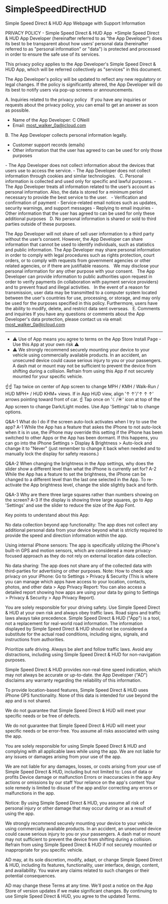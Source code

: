 # SimpleSpeedDirectHUD 
Simple Speed Direct &amp; HUD App
Webpage with Support Information

PRIVACY POLICY - Simple Speed Direct & HUD App
 *Simple Speed Direct & HUD App Developer (hereinafter referred to as “the App Developer") does its best to be transparent about how users’ personal data (hereinafter referred to as "personal information" or "data") is protected and processed in order to ensure the safe use of its services.

This privacy policy applies to the App Developer's Simple Speed Direct & HUD App, which will be referred collectively as "services" in this document.

The App Developer's policy will be updated to reflect any new regulatory or legal changes. If the policy is significantly altered, the App Developer will do its best to notify users via pop-up screens or announcements.
 

A. Inquiries related to the privacy policy
 
If you have any inquiries or requests about the privacy policy, you can email to get an answer as soon as possible.
 
- Name of the App Developer: C ONeill
- Email: most_walker_0a@icloud.com
 

B. The App Developer collects personal information legally.  
<Collected directly from the user>
- Customer support records (emails)
- Other information that the user has agreed to can be used for only those purposes

 
<Data collected automatically>
- The App Developer does not collect information about the devices that users use to access the service.
- The App Developer does not collect information through cookies and similar technologies.
 
C. Personal information is collected and used only for specific and lawful purposes.
- The App Developer treats all information related to the user’s account as personal information. Also, the data is stored for a minimum period necessary to provide the best service to the user.
 
<Service Operations>
- Verification and confirmation of payment
- Service-related email notices such as updates, security warnings, and support messages
- Replying to email inquiries
- Other information that the user has agreed to can be used for only these additional purposes
 
D. No personal information is shared or sold to third parties outside of these purposes.

The App Developer will not share of sell user information to a third party without the user’s consent. However, the App Developer can share information that cannot be used to identify individuals, such as statistics and public information. The App Developer may share personal information in order to comply with legal procedures such as rights protection, court orders, or to comply with requests from government agencies or other related agencies, or if there are justifiable reasons.
 
<With your consent>
We may disclose your personal information for any other purpose with your consent.
 
<Other companies and public institutions>
The App Developer can provide information to public authorities upon request in order to verify payments (in collaboration with payment service providers) and to prevent fraud and illegal activities.
 
<User rights for international transmission>
In the event of a reason for transmission, user data may be transmitted to a computer system located between the user's countries for use, processing, or storage, and may only be used for the purposes specified in this policy. Furthermore, users have the ability to modify, delete, and restrict data sent overseas.
 
E. Comments and inquiries
If you have any questions or comments about the App Developer's data protection,
please contact us via email: 
most_walker_0a@icloud.com

-------------

* ⚠ Use of App means you agree to terms on the App Store Install Page - Use this App at your own risk ⚠
* ⚠ We strongly recommend securely mounting your device to your vehicle using commercially available products. In an accident, an unsecured device could cause serious injury to you or your passengers. A dash mat or mount may not be sufficient to prevent the device from shifting during a collision. Refrain from using this App if not securely mounted for your specific vehicle.

☝☝ Tap twice on center of App screen to change MPH / KMH / Walk-Run / HUD MPH+ / HUD KHM+ views. If in App HUD view, align  '↑ ↑'/'↑ ↑ ↑'  arrows pointing toward front of car.  ☝ Tap once on '☾/☀︎'  icon at top of the App screen to change Dark/Light modes. Use App 'Settings' tab to change options.

Q&A-1
What do I do if the screen auto-lock activates when I try to use the app?
A-1
While the App has a feature that askes the iPhone to not auto-lock when it is in use, the iPhone may override this setting if the iPhone has been switched to other Apps or the App has been dormant.  If this happens, you can go into the iPhone Settings > Display & Brightness > Auto-lock and change it to "Never" (just remember to change it back when needed and to manually lock the display for safety reasons.)

Q&A-2
When changing the brightness in the App settings, why does the slider show a different level than what the iPhone is currently set for?
A-2
While the App has a feature to set the brightness, the iPhone can be changed to a different level than the last one selected in the App. To re-activate the App brightness level, change the slide slightly back and forth.

Q&A-3
Why are there three large squares rather than numbers showing on the screen?
A-3
If the display is showing three large squares, go to App 'Settings' and use the slider to reduce the size of the App Font.

Key points to understand about this App:

No data collection beyond app functionality:
The app does not collect any additional personal data from your device beyond what is strictly required to provide the speed and direction information within the app. 

Using internal iPhone sensors:
The app is specifically utilizing the iPhone's built-in GPS and motion sensors, which are considered a more privacy-focused approach as they do not rely on external location data collection. 

No data sharing:
The app does not share any of the collected data with third-parties for advertising or other purposes. Note: How to check app privacy on your iPhone: Go to Settings > Privacy & Security (This is where you can manage which apps have access to your location, contacts, photos, and other data > App Privacy Report: You can also access a detailed report showing how apps are using your data by going to Settings > Privacy & Security > App Privacy Report).

You are solely responsible for your driving safety. Use Simple Speed Direct & HUD at your own risk and always obey traffic laws. Road signs and traffic laws always take precedence. Simple Speed Direct & HUD ("App") is a tool, not a replacement for real-world road information. The information displayed by Simple Speed Direct & HUD should not be considered a substitute for the actual road conditions, including signs, signals, and instructions from authorities.

Prioritize safe driving. Always be alert and follow traffic laws. Avoid any distractions, including using Simple Speed Direct & HUD for non-navigation purposes.

Simple Speed Direct & HUD provides non-real-time speed indication, which may not always be accurate or up-to-date. the App Developer ("AD") disclaims any warranty regarding the reliability of this information.

To provide location-based features, Simple Speed Direct & HUD uses iPhone GPS functionality. None of this data is intended for use beyond the app and is not shared.  

We do not guarantee that Simple Speed Direct & HUD will meet your specific needs or be free of defects.

We do not guarantee that Simple Speed Direct & HUD will meet your specific needs or be error-free. You assume all risks associated with using the app.

You are solely responsible for using Simple Speed Direct & HUD and complying with all applicable laws while using the app. We are not liable for any issues or damages arising from your use of the app.

We are not liable for any damages, losses, or costs arising from your use of Simple Speed Direct & HUD, including but not limited to:
Loss of data or profits
Device damage or malfunction
Errors or inaccuracies in the app
Any actions or omissions by our staff
Your reliance on the app's content
Your sole remedy is limited to disuse of the app and/or correcting any errors or malfunctions in the app.

Notice: By using Simple Speed Direct & HUD, you assume all risk of personal injury or other damage that may occur during or as a result of using the app.

We strongly recommend securely mounting your device to your vehicle using commercially available products. In an accident, an unsecured device could cause serious injury to you or your passengers. A dash mat or mount may not sufficient to prevent the device from shifting during a collision. Refrain from using Simple Speed Direct & HUD if not securely mounted or inappropriate  for you specific vehicle.

AD may, at its sole discretion, modify, adapt, or change Simple Speed Direct & HUD, including its features, functionality, user interface, design, content, and availability. You waive any claims related to such changes or their potential consequences.

AD may change these Terms at any time. We'll post a notice on the App Store of version updates if we make significant changes. By continuing to use Simple Speed Direct & HUD, you agree to the updated Terms.
